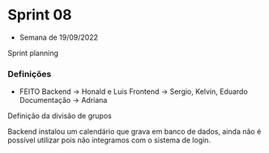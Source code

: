 # Sprint 08
 - Semana de 19/09/2022

Sprint planning

 ### Definições

 

* FEITO
Backend -> Honald e Luis
Frontend -> Sergio, Kelvin, Eduardo
Documentação -> Adriana

Definição da divisão de grupos

Backend instalou um calendário que grava em banco de dados, ainda não é possível utilizar pois não integramos com o sistema de login.
